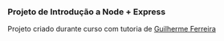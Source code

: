 ### Projeto de Introdução a Node + Express

Projeto criado durante curso com tutoria de  [Guilherme Ferreira](https://ibmcsr.udemy.com/course/introducao-ao-node-js-express/learn/lecture/6960328#overview:~:text=Instrutor-,Guilherme%20Ferreira,-Instrutor%20de%20Cursos)
